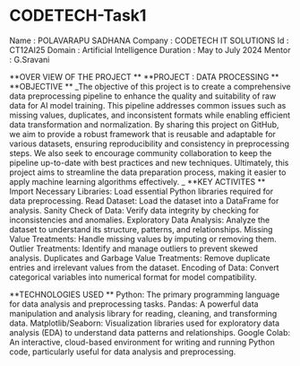 # CODETECH-Task1

Name : POLAVARAPU SADHANA
Company : CODETECH IT SOLUTIONS
Id : CT12AI25
Domain : Artificial Intelligence
Duration : May to July 2024
Mentor : G.Sravani 


**OVER VIEW OF THE PROJECT
**
**PROJECT : DATA PROCESSING
**
**OBJECTIVE 
**
_The objective of this project is to create a comprehensive data preprocessing pipeline to enhance the quality and suitability of raw data for AI model training. This pipeline addresses common issues such as missing values, duplicates, and inconsistent formats while enabling efficient data transformation and normalization. By sharing this project on GitHub, we aim to provide a robust framework that is reusable and adaptable for various datasets, ensuring reproducibility and consistency in preprocessing steps. We also seek to encourage community collaboration to keep the pipeline up-to-date with best practices and new techniques. Ultimately, this project aims to streamline the data preparation process, making it easier to apply machine learning algorithms effectively.
_
**KEY ACTIVITES 
**
Import Necessary Libraries: Load essential Python libraries required for data preprocessing.
Read Dataset: Load the dataset into a DataFrame for analysis.
Sanity Check of Data: Verify data integrity by checking for inconsistencies and anomalies.
Exploratory Data Analysis: Analyze the dataset to understand its structure, patterns, and relationships.
Missing Value Treatments: Handle missing values by imputing or removing them.
Outlier Treatments: Identify and manage outliers to prevent skewed analysis.
Duplicates and Garbage Value Treatments: Remove duplicate entries and irrelevant values from the dataset.
Encoding of Data: Convert categorical variables into numerical format for model compatibility.

**TECHNOLOGIES USED 
**
Python: The primary programming language for data analysis and preprocessing tasks.
Pandas: A powerful data manipulation and analysis library for reading, cleaning, and transforming data.
Matplotlib/Seaborn: Visualization libraries used for exploratory data analysis (EDA) to understand data patterns and relationships.
Google Colab: An interactive, cloud-based environment for writing and running Python code, particularly useful for data analysis and preprocessing.
